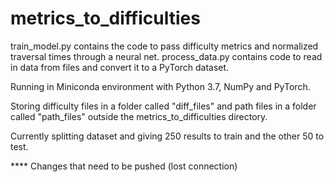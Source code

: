 # metrics_to_difficulties
train_model.py contains the code to pass difficulty metrics and normalized traversal times through a neural net.
process_data.py contains code to read in data from files and convert it to a PyTorch dataset.

Running in Miniconda environment with Python 3.7, NumPy and PyTorch.

Storing difficulty files in a folder called "diff_files" and path files in a folder called "path_files" outside the metrics_to_difficulties directory.

Currently splitting dataset and giving 250 results to train and the other 50 to test.


**** Changes that need to be pushed (lost connection)
